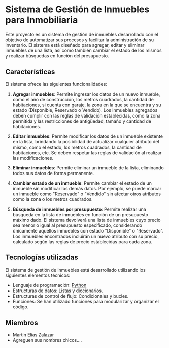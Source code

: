 # Sistema de Gestión de Inmuebles para Inmobiliaria

Este proyecto es un sistema de gestión de inmuebles desarrollado con el objetivo de automatizar sus procesos y facilitar la administración de su inventario. El sistema está diseñado para agregar, editar y eliminar inmuebles de una lista, así como también cambiar el estado de los mismos y realizar búsquedas en función del presupuesto.

## Características

El sistema ofrece las siguientes funcionalidades:

1. **Agregar inmuebles**: Permite ingresar los datos de un nuevo inmueble, como el año de construcción, los metros cuadrados, la cantidad de habitaciones, si cuenta con garaje, la zona en la que se encuentra y su estado (Disponible, Reservado o Vendido). Los inmuebles agregados deben cumplir con las reglas de validación establecidas, como la zona permitida y las restricciones de antigüedad, tamaño y cantidad de habitaciones.

2. **Editar inmuebles**: Permite modificar los datos de un inmueble existente en la lista, brindando la posibilidad de actualizar cualquier atributo del mismo, como el estado, los metros cuadrados, la cantidad de habitaciones, etc. Se deben respetar las reglas de validación al realizar las modificaciones.

3. **Eliminar inmuebles**: Permite eliminar un inmueble de la lista, eliminando todos sus datos de forma permanente.

4. **Cambiar estado de un inmueble**: Permite cambiar el estado de un inmueble sin modificar los demás datos. Por ejemplo, se puede marcar un inmueble como "Reservado" o "Vendido" sin afectar otros atributos como la zona o los metros cuadrados.

5. **Búsqueda de inmuebles por presupuesto**: Permite realizar una búsqueda en la lista de inmuebles en función de un presupuesto máximo dado. El sistema devolverá una lista de inmuebles cuyo precio sea menor o igual al presupuesto especificado, considerando únicamente aquellos inmuebles con estado "Disponible" o "Reservado". Los inmuebles encontrados incluirán un nuevo atributo con su precio, calculado según las reglas de precio establecidas para cada zona.

## Tecnologías utilizadas

El sistema de gestión de inmuebles está desarrollado utilizando los siguientes elementos técnicos:

- Lenguaje de programación: [Python](https://www.python.org/)
- Estructuras de datos: Listas y diccionarios.
- Estructuras de control de flujo: Condicionales y bucles.
- Funciones: Se han utilizado funciones para modularizar y organizar el código.


## Miembros
- Martin Elias Zalazar
- Agreguen sus nombres chicos....

